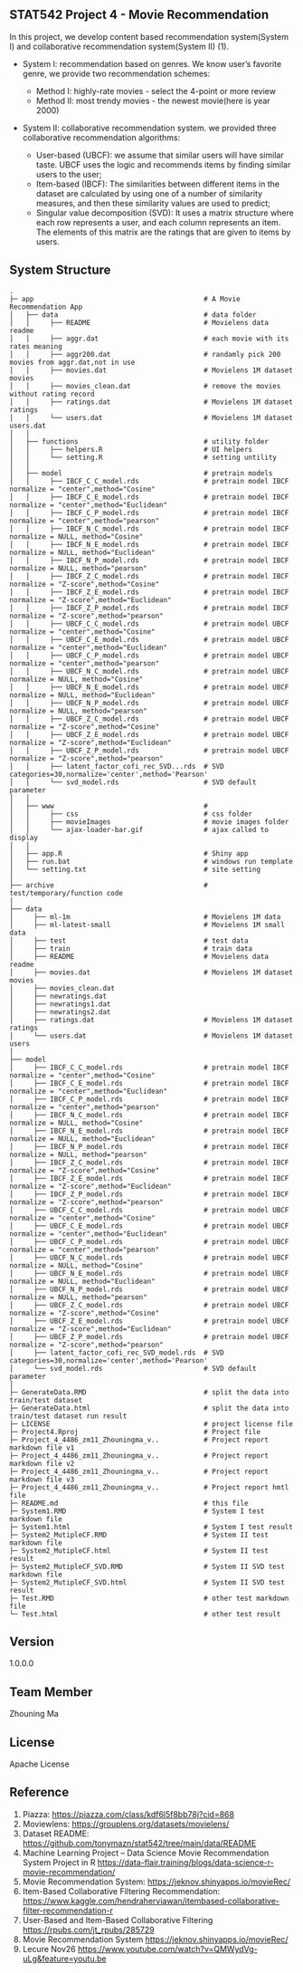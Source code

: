 STAT542 Project 4 - Movie Recommendation
-
In this project, we develop content based recommendation system(System I) and collaborative recommendation system(System II) (1).

* System I: recommendation based on genres. We know user’s favorite genre, we provide two recommendation schemes:
  - Method I: highly-rate movies - select the 4-point or more review
  - Method II: most trendy movies - the newest movie(here is year 2000)

* System II: collaborative recommendation system. we provided three collaborative recommendation algorithms:
  - User-based (UBCF): we assume that similar users will have similar taste. UBCF uses the logic and recommends items by finding similar users to the user;
  - Item-based (IBCF): The similarities between different items in the dataset are calculated by using one of a number of similarity measures, and then these similarity values are used to predict;
  - Singular value decomposition (SVD): It uses a matrix structure where each row represents a user, and each column represents an item. The elements of this matrix are the ratings that are given to items by users.


  
    
System Structure
- 


    .
    ├─ app                                          # A Movie Recommendation App
    │   ├── data                                    # data folder
    │   │     ├── README                            # Movielens data readme
    │   │     ├── aggr.dat                          # each movie with its rates meaning
    │   │     ├── aggr200.dat                       # randamly pick 200 movies from aggr.dat,not in use
    │   │     ├── movies.dat                        # Movielens 1M dataset movies
    │   │     ├── movies_clean.dat                  # remove the movies without rating record
    │   │     ├── ratings.dat                       # Movielens 1M dataset ratings
    │   │     └── users.dat                         # Movielens 1M dataset users.dat
    │   │
    │   ├── functions                               # utility folder
    │   │     ├── helpers.R                         # UI helpers
    │   │     └── setting.R                         # setting untility
    │   │
    │   ├── model                                   # pretrain models
    │   │     ├── IBCF_C_C_model.rds                # pretrain model IBCF normalize = "center",method="Cosine"
    │   │     ├── IBCF_C_E_model.rds                # pretrain model IBCF normalize = "center",method="Euclidean"
    │   │     ├── IBCF_C_P_model.rds                # pretrain model IBCF normalize = "center",method="pearson"
    │   │     ├── IBCF_N_C_model.rds                # pretrain model IBCF normalize = NULL, method="Cosine"
    │   │     ├── IBCF_N_E_model.rds                # pretrain model IBCF normalize = NULL, method="Euclidean"
    │   │     ├── IBCF_N_P_model.rds                # pretrain model IBCF normalize = NULL, method="pearson"
    │   │     ├── IBCF_Z_C_model.rds                # pretrain model IBCF normalize = "Z-score",method="Cosine"
    │   │     ├── IBCF_Z_E_model.rds                # pretrain model IBCF normalize = "Z-score",method="Euclidean"
    │   │     ├── IBCF_Z_P_model.rds                # pretrain model IBCF normalize = "Z-score",method="pearson"
    │   │     ├── UBCF_C_C_model.rds                # pretrain model UBCF normalize = "center",method="Cosine"
    │   │     ├── UBCF_C_E_model.rds                # pretrain model UBCF normalize = "center",method="Euclidean"
    │   │     ├── UBCF_C_P_model.rds                # pretrain model UBCF normalize = "center",method="pearson"
    │   │     ├── UBCF_N_C_model.rds                # pretrain model UBCF normalize = NULL, method="Cosine"
    │   │     ├── UBCF_N_E_model.rds                # pretrain model UBCF normalize = NULL, method="Euclidean"
    │   │     ├── UBCF_N_P_model.rds                # pretrain model UBCF normalize = NULL, method="pearson"
    │   │     ├── UBCF_Z_C_model.rds                # pretrain model UBCF normalize = "Z-score",method="Cosine"
    │   │     ├── UBCF_Z_E_model.rds                # pretrain model UBCF normalize = "Z-score",method="Euclidean"
    │   │     ├── UBCF_Z_P_model.rds                # pretrain model UBCF normalize = "Z-score",method="pearson"
    │   │     ├── latent_factor_cofi_rec_SVD...rds  # SVD categories=30,normalize='center',method='Pearson'
    │   │     └── svd_model.rds                     # SVD default parameter
    │   │
    │   ├── www                                     # 
    │   │     ├── css                               # css folder
    │   │     ├── movieImages                       # movie images folder
    │   │     └── ajax-loader-bar.gif               # ajax called to display
    │   │
    │   ├── app.R                                   # Shiny app
    │   ├── run.bat                                 # windows run template
    │   └── setting.txt                             # site setting
    │
    ├── archive                                     # test/temporary/function code   
    │
    ├── data                                      
    │     ├── ml-1m                                 # Movielens 1M data
    │     ├── ml-latest-small                       # Movielens 1M small data
    │     ├── test                                  # test data
    │     ├── train                                 # train data
    │     ├── README                                # Movielens data readme
    │     ├── movies.dat                            # Movielens 1M dataset movies
    │     ├── movies_clean.dat                   
    │     ├── newratings.dat                     
    │     ├── newratings1.dat                    
    │     ├── newratings2.dat
    │     ├── ratings.dat                           # Movielens 1M dataset ratings
    │     └── users.dat                             # Movielens 1M dataset users
    │
    ├── model 
    │     ├── IBCF_C_C_model.rds                    # pretrain model IBCF normalize = "center",method="Cosine"
    │     ├── IBCF_C_E_model.rds                    # pretrain model IBCF normalize = "center",method="Euclidean"
    │     ├── IBCF_C_P_model.rds                    # pretrain model IBCF normalize = "center",method="pearson"
    │     ├── IBCF_N_C_model.rds                    # pretrain model IBCF normalize = NULL, method="Cosine"
    │     ├── IBCF_N_E_model.rds                    # pretrain model IBCF normalize = NULL, method="Euclidean"
    │     ├── IBCF_N_P_model.rds                    # pretrain model IBCF normalize = NULL, method="pearson"
    │     ├── IBCF_Z_C_model.rds                    # pretrain model IBCF normalize = "Z-score",method="Cosine"
    │     ├── IBCF_Z_E_model.rds                    # pretrain model IBCF normalize = "Z-score",method="Euclidean"
    │     ├── IBCF_Z_P_model.rds                    # pretrain model IBCF normalize = "Z-score",method="pearson"
    │     ├── UBCF_C_C_model.rds                    # pretrain model UBCF normalize = "center",method="Cosine"
    │     ├── UBCF_C_E_model.rds                    # pretrain model UBCF normalize = "center",method="Euclidean"
    │     ├── UBCF_C_P_model.rds                    # pretrain model UBCF normalize = "center",method="pearson"
    │     ├── UBCF_N_C_model.rds                    # pretrain model UBCF normalize = NULL, method="Cosine"
    │     ├── UBCF_N_E_model.rds                    # pretrain model UBCF normalize = NULL, method="Euclidean"
    │     ├── UBCF_N_P_model.rds                    # pretrain model UBCF normalize = NULL, method="pearson"
    │     ├── UBCF_Z_C_model.rds                    # pretrain model UBCF normalize = "Z-score",method="Cosine"
    │     ├── UBCF_Z_E_model.rds                    # pretrain model UBCF normalize = "Z-score",method="Euclidean"
    │     ├── UBCF_Z_P_model.rds                    # pretrain model UBCF normalize = "Z-score",method="pearson"
    │     ├── latent_factor_cofi_rec_SVD_model.rds  # SVD categories=30,normalize='center',method='Pearson'
    │     └── svd_model.rds                         # SVD default parameter
    │
    ├─ GenerateData.RMD                             # split the data into train/test dataset 
    ├─ GenerateData.html                            # split the data into train/test dataset run result
    ├─ LICENSE                                      # project license file
    ├─ Project4.Rproj                               # Project file
    ├─ Project_4_4486_zm11_Zhouningma_v..           # Project report markdown file v1
    ├─ Project_4_4486_zm11_Zhouningma_v..           # Project report markdown file v2
    ├─ Project_4_4486_zm11_Zhouningma_v..           # Project report markdown file v3
    ├─ Project_4_4486_zm11_Zhouningma_v..           # Project report hmtl file  
    ├─ README.md                                    # this file
    ├─ System1.RMD                                  # System I test markdown file
    ├─ System1.html                                 # System I test result
    ├─ System2_MutipleCF.RMD                        # System II test markdown file
    ├─ System2_MutipleCF.html                       # System II test result
    ├─ System2_MutipleCF_SVD.RMD                    # System II SVD test markdown file
    ├─ System2_MutipleCF_SVD.html                   # System II SVD test result
    ├─ Test.RMD                                     # other test markdown file
    └─ Test.html                                    # other test result
    
    
Version
-
1.0.0.0

Team Member
-
Zhouning Ma

License
-
Apache License

Reference
-
1. Piazza:  https://piazza.com/class/kdf6l5f8bb78j?cid=868
2. Moviewlens: https://grouplens.org/datasets/movielens/
3. Dataset README: https://github.com/tonymazn/stat542/tree/main/data/README
4. Machine Learning Project – Data Science Movie Recommendation System Project in R 
   https://data-flair.training/blogs/data-science-r-movie-recommendation/
5. Movie Recommendation System: https://jeknov.shinyapps.io/movieRec/
6. Item-Based Collaborative Filtering Recommendation: 
   https://www.kaggle.com/hendraherviawan/itembased-collaborative-filter-recommendation-r
7. User-Based and Item-Based Collaborative Filtering https://rpubs.com/jt_rpubs/285729
8. Movie Recommendation System  https://jeknov.shinyapps.io/movieRec/
9. Lecure Nov26 https://www.youtube.com/watch?v=QMWydVg-uLg&feature=youtu.be

